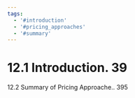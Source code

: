 ```yaml
---
tags:
  - '#introduction'
  - '#pricing_approaches'
  - '#summary'
---
```

# 12.1 Introduction. 39  

12.2 Summary of Pricing Approache.. 395  
